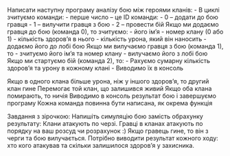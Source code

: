 Написати наступну програму аналізу бою між героями кланів:
    - В циклі зчитуємо команди:
        - перше число – це ID команди: 
        - 0 – додати до бою гравця
        - 1 – вилучити гравця з бою
        - 2 – провести бій
Якщо ми додаємо гравця до бою (команда 0), то 
зчитуємо:
    - його ім’я
    - номер клану (0 або 1)
    - кількість здоров’я в нього
    - кількість урона, який він наносить
    - додаємо його до лобі бою
Якщо ми вилучаємо гравця з бою (команда 1), то
    - зчитуємо його ім’я та номер клану
    - вилучаємо його з лобі бою
Якщо ми стартуємо бій (команда 2), то:
    - Рахуємо сумарну кількість здоров’я та урону в кожному клані
    - Виводимо їх в консоль

Якщо в одного клана більше урона, ніж у іншого здоров’я, то другий клан гине
Перемогає той клан, що залишився живий
Якщо оба клана помирають, то ничія
Виводимо в консоль результат бою і завершуємо програму
Кожна команда повинна бути написана, як окрема функція

Завдання з зірочкою:
Напишіть симуляцію бою замість обрахунку результату:
Клани атакують по черзі. Гравці в кланах атакують по порядку на ваш розсуд чи розрахунок :) 
Якщо гравець гине, то він з черги та бою вилучається. 
Потрібно виводити результат кожного ходу: хто кого атакував та скільки залишилося здоров’я у захисника.